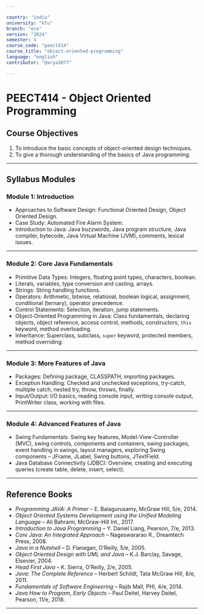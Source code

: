 ```yaml
---

country: "india"
university: "ktu"
branch: "ece"
version: "2024"
semester: 4
course_code: "peect414"
course_title: "object-oriented-programming"
language: "english"
contributor: "@arya3077"

---
```


# PEECT414 - Object Oriented Programming

## Course Objectives

1. To introduce the basic concepts of object-oriented design techniques.  
2. To give a thorough understanding of the basics of Java programming.

---

## Syllabus Modules

### Module 1: Introduction
- Approaches to Software Design: Functional Oriented Design, Object Oriented Design.  
- Case Study: Automated Fire Alarm System.  
- Introduction to Java: Java buzzwords, Java program structure, Java compiler, bytecode, Java Virtual Machine (JVM), comments, lexical issues.

---

### Module 2: Core Java Fundamentals
- Primitive Data Types: Integers, floating point types, characters, boolean.  
- Literals, variables, type conversion and casting, arrays.  
- Strings: String handling functions.  
- Operators: Arithmetic, bitwise, relational, boolean logical, assignment, conditional (ternary), operator precedence.  
- Control Statements: Selection, iteration, jump statements.  
- Object-Oriented Programming in Java: Class fundamentals, declaring objects, object reference, access control, methods, constructors, `this` keyword, method overloading.  
- Inheritance: Superclass, subclass, `super` keyword, protected members, method overriding.

---

### Module 3: More Features of Java
- Packages: Defining package, CLASSPATH, importing packages.  
- Exception Handling: Checked and unchecked exceptions, try-catch, multiple catch, nested try, throw, throws, finally.  
- Input/Output: I/O basics, reading console input, writing console output, PrintWriter class, working with files.

---

### Module 4: Advanced Features of Java
- Swing Fundamentals: Swing key features, Model-View-Controller (MVC), swing controls, components and containers, swing packages, event handling in swings, layout managers, exploring Swing components – JFrame, JLabel, Swing buttons, JTextField.  
- Java Database Connectivity (JDBC): Overview, creating and executing queries (create table, delete, insert, select).

---

## Reference Books

- *Programming JAVA: A Primer* – E. Balagurusamy, McGraw Hill, 5/e, 2014.  
- *Object Oriented Systems Development using the Unified Modeling Language* – Ali Bahrami, McGraw-Hill Int., 2017.  
- *Introduction to Java Programming* – Y. Daniel Liang, Pearson, 7/e, 2013.  
- *Core Java: An Integrated Approach* – Nageswararao R., Dreamtech Press, 2008.  
- *Java in a Nutshell* – D. Flanagan, O’Reilly, 5/e, 2005.  
- *Object Oriented Design with UML and Java* – K.J. Barclay, Savage, Elsevier, 2004.  
- *Head First Java* – K. Sierra, O’Reilly, 2/e, 2005.  
- *Java: The Complete Reference* – Herbert Schildt, Tata McGraw Hill, 8/e, 2011.  
- *Fundamentals of Software Engineering* – Rajib Mall, PHI, 4/e, 2014.  
- *Java How to Program, Early Objects* – Paul Deitel, Harvey Deitel, Pearson, 11/e, 2018.  

---
